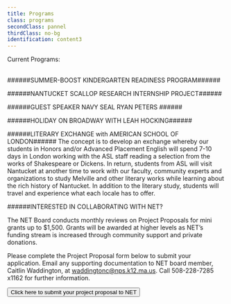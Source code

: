 ```yaml
---
title: Programs
class: programs
secondClass: pannel
thirdClass: no-bg
identification: content3
---
```

Current Programs:<br/><br/>

######SUMMER-BOOST KINDERGARTEN READINESS PROGRAM######


######NANTUCKET SCALLOP RESEARCH INTERNSHIP PROJECT######


######GUEST SPEAKER NAVY SEAL RYAN PETERS ######


######HOLIDAY ON BROADWAY WITH LEAH HOCKING######


######LITERARY EXCHANGE with AMERICAN SCHOOL OF LONDON######
The concept is to develop an exchange whereby our students in Honors and/or Advanced Placement English will spend 7-10 days in London working with the ASL staff reading a selection from the works of Shakespeare or Dickens.  In return, students from ASL will visit Nantucket at another time to work with our faculty, community experts and organizations to study Melville and other literary works while learning about the rich history of Nantucket.  In addition to the literary study, students will travel and experience what each locale has to offer.


######INTERESTED IN COLLABORATING WITH NET? 
 
The NET Board conducts monthly reviews on Project Proposals for mini grants up to $1,500. Grants will be awarded at higher levels as NET’s funding stream is increased through community support and private donations. 
 
Please complete the Project Proposal form below to submit your application. Email any supporting documentation to NET board member, Caitlin Waddington, at waddingtonc@nps.k12.ma.us. Call 508-228-7285 x1162 for further information.

<a href="/proposal-form.html"> <button id="form-link">Click here to submit your project proposal to NET</button></a>
